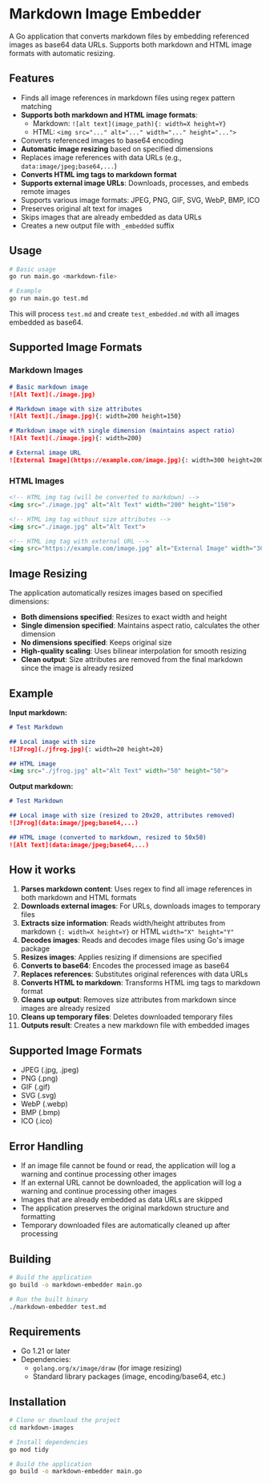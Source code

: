# Markdown Image Embedder

A Go application that converts markdown files by embedding referenced images as base64 data URLs. Supports both markdown and HTML image formats with automatic resizing.

## Features

- Finds all image references in markdown files using regex pattern matching
- **Supports both markdown and HTML image formats**:
  - Markdown: `![alt text](image_path){: width=X height=Y}`
  - HTML: `<img src="..." alt="..." width="..." height="...">`
- Converts referenced images to base64 encoding
- **Automatic image resizing** based on specified dimensions
- Replaces image references with data URLs (e.g., `data:image/jpeg;base64,...`)
- **Converts HTML img tags to markdown format**
- **Supports external image URLs**: Downloads, processes, and embeds remote images
- Supports various image formats: JPEG, PNG, GIF, SVG, WebP, BMP, ICO
- Preserves original alt text for images
- Skips images that are already embedded as data URLs
- Creates a new output file with `_embedded` suffix

## Usage

```bash
# Basic usage
go run main.go <markdown-file>

# Example
go run main.go test.md
```

This will process `test.md` and create `test_embedded.md` with all images embedded as base64.

## Supported Image Formats

### Markdown Images
```markdown
# Basic markdown image
![Alt Text](./image.jpg)

# Markdown image with size attributes
![Alt Text](./image.jpg){: width=200 height=150}

# Markdown image with single dimension (maintains aspect ratio)
![Alt Text](./image.jpg){: width=200}

# External image URL
![External Image](https://example.com/image.jpg){: width=300 height=200}
```

### HTML Images
```html
<!-- HTML img tag (will be converted to markdown) -->
<img src="./image.jpg" alt="Alt Text" width="200" height="150">

<!-- HTML img tag without size attributes -->
<img src="./image.jpg" alt="Alt Text">

<!-- HTML img tag with external URL -->
<img src="https://example.com/image.jpg" alt="External Image" width="300" height="200">
```

## Image Resizing

The application automatically resizes images based on specified dimensions:

- **Both dimensions specified**: Resizes to exact width and height
- **Single dimension specified**: Maintains aspect ratio, calculates the other dimension
- **No dimensions specified**: Keeps original size
- **High-quality scaling**: Uses bilinear interpolation for smooth resizing
- **Clean output**: Size attributes are removed from the final markdown since the image is already resized

## Example

**Input markdown:**
```markdown
# Test Markdown

## Local image with size
![JFrog](./jfrog.jpg){: width=20 height=20}

## HTML image
<img src="./jfrog.jpg" alt="Alt Text" width="50" height="50">
```

**Output markdown:**
```markdown
# Test Markdown

## Local image with size (resized to 20x20, attributes removed)
![JFrog](data:image/jpeg;base64,...)

## HTML image (converted to markdown, resized to 50x50)
![Alt Text](data:image/jpeg;base64,...)
```

## How it works

1. **Parses markdown content**: Uses regex to find all image references in both markdown and HTML formats
2. **Downloads external images**: For URLs, downloads images to temporary files
3. **Extracts size information**: Reads width/height attributes from markdown `{: width=X height=Y}` or HTML `width="X" height="Y"`
4. **Decodes images**: Reads and decodes image files using Go's image package
5. **Resizes images**: Applies resizing if dimensions are specified
6. **Converts to base64**: Encodes the processed image as base64
7. **Replaces references**: Substitutes original references with data URLs
8. **Converts HTML to markdown**: Transforms HTML img tags to markdown format
9. **Cleans up output**: Removes size attributes from markdown since images are already resized
10. **Cleans up temporary files**: Deletes downloaded temporary files
11. **Outputs result**: Creates a new markdown file with embedded images

## Supported Image Formats

- JPEG (.jpg, .jpeg)
- PNG (.png)
- GIF (.gif)
- SVG (.svg)
- WebP (.webp)
- BMP (.bmp)
- ICO (.ico)

## Error Handling

- If an image file cannot be found or read, the application will log a warning and continue processing other images
- If an external URL cannot be downloaded, the application will log a warning and continue processing other images
- Images that are already embedded as data URLs are skipped
- The application preserves the original markdown structure and formatting
- Temporary downloaded files are automatically cleaned up after processing

## Building

```bash
# Build the application
go build -o markdown-embedder main.go

# Run the built binary
./markdown-embedder test.md
```

## Requirements

- Go 1.21 or later
- Dependencies:
  - `golang.org/x/image/draw` (for image resizing)
  - Standard library packages (image, encoding/base64, etc.)

## Installation

```bash
# Clone or download the project
cd markdown-images

# Install dependencies
go mod tidy

# Build the application
go build -o markdown-embedder main.go
``` 